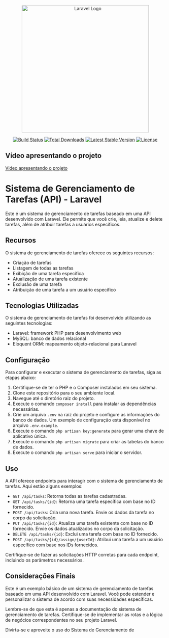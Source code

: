 <p align="center"><a href="https://laravel.com" target="_blank"><img src="https://raw.githubusercontent.com/laravel/art/master/logo-lockup/5%20SVG/2%20CMYK/1%20Full%20Color/laravel-logolockup-cmyk-red.svg" width="400" alt="Laravel Logo"></a></p>

<p align="center">
<a href="https://github.com/laravel/framework/actions"><img src="https://github.com/laravel/framework/workflows/tests/badge.svg" alt="Build Status"></a>
<a href="https://packagist.org/packages/laravel/framework"><img src="https://img.shields.io/packagist/dt/laravel/framework" alt="Total Downloads"></a>
<a href="https://packagist.org/packages/laravel/framework"><img src="https://img.shields.io/packagist/v/laravel/framework" alt="Latest Stable Version"></a>
<a href="https://packagist.org/packages/laravel/framework"><img src="https://img.shields.io/packagist/l/laravel/framework" alt="License"></a>
</p>

<h2>
    Vídeo apresentando o projeto

</h2>

<a href="https://youtu.be/haohj4zzSJo">Video apresentando o projeto</a>

# Sistema de Gerenciamento de Tarefas (API) - Laravel

Este é um sistema de gerenciamento de tarefas baseado em uma API desenvolvido com Laravel. Ele permite que você crie, leia, atualize e delete tarefas, além de atribuir tarefas a usuários específicos.

## Recursos

O sistema de gerenciamento de tarefas oferece os seguintes recursos:

- Criação de tarefas
- Listagem de todas as tarefas
- Exibição de uma tarefa específica
- Atualização de uma tarefa existente
- Exclusão de uma tarefa
- Atribuição de uma tarefa a um usuário específico

## Tecnologias Utilizadas

O sistema de gerenciamento de tarefas foi desenvolvido utilizando as seguintes tecnologias:

- Laravel: framework PHP para desenvolvimento web
- MySQL: banco de dados relacional
- Eloquent ORM: mapeamento objeto-relacional para Laravel

## Configuração

Para configurar e executar o sistema de gerenciamento de tarefas, siga as etapas abaixo:

1. Certifique-se de ter o PHP e o Composer instalados em seu sistema.
2. Clone este repositório para o seu ambiente local.
3. Navegue até o diretório raiz do projeto.
4. Execute o comando `composer install` para instalar as dependências necessárias.
5. Crie um arquivo `.env` na raiz do projeto e configure as informações do banco de dados. Um exemplo de configuração está disponível no arquivo `.env.example`.
6. Execute o comando `php artisan key:generate` para gerar uma chave de aplicativo única.
7. Execute o comando `php artisan migrate` para criar as tabelas do banco de dados.
8. Execute o comando `php artisan serve` para iniciar o servidor.

## Uso

A API oferece endpoints para interagir com o sistema de gerenciamento de tarefas. Aqui estão alguns exemplos:

- `GET /api/tasks`: Retorna todas as tarefas cadastradas.
- `GET /api/tasks/{id}`: Retorna uma tarefa específica com base no ID fornecido.
- `POST /api/tasks`: Cria uma nova tarefa. Envie os dados da tarefa no corpo da solicitação.
- `PUT /api/tasks/{id}`: Atualiza uma tarefa existente com base no ID fornecido. Envie os dados atualizados no corpo da solicitação.
- `DELETE /api/tasks/{id}`: Exclui uma tarefa com base no ID fornecido.
- `POST /api/tasks/{id}/assign/{userId}`: Atribui uma tarefa a um usuário específico com base nos IDs fornecidos.

Certifique-se de fazer as solicitações HTTP corretas para cada endpoint, incluindo os parâmetros necessários.

## Considerações Finais

Este é um exemplo básico de um sistema de gerenciamento de tarefas baseado em uma API desenvolvido com Laravel. Você pode estender e personalizar o sistema de acordo com suas necessidades específicas.

Lembre-se de que esta é apenas a documentação do sistema de gerenciamento de tarefas. Certifique-se de implementar as rotas e a lógica de negócios correspondentes no seu projeto Laravel.

Divirta-se e aproveite o uso do Sistema de Gerenciamento de
